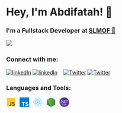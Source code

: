 # Hey, I'm Abdifatah! 👋

### I'm a Fullstack Developer at [SLMOF 🚀](https://slmof.org/)


![](https://github-readme-stats-olive-nine-17.vercel.app/api?username=AbdifatahZamiir&show_icons=true&theme=dark&bg_color=00000000)

### Connect with me:
[![linkedIn](/assets/linkedin-light.svg)](https://www.linkedin.com/in/abdifatah-samiir-4482542b1)
[![linkedIn](/assets/linkedin-dark.svg)](https://www.linkedin.com/in/abdifatah-samiir-4482542b1)
&nbsp;&nbsp;
[![Twitter](/assets/twitter-light.svg)]([https://www.linkedin.com/in/abdifatah-samiir-4482542b1](https://twitter.com/abdifatah_Samir))
[![Twitter](/assets/twitter-dark.svg)]([https://www.linkedin.com/in/abdifatah-samiir-4482542b1](https://twitter.com/abdifatah_Samir))

### Languages and Tools:

<img align="left" alt="JavaScript" width="26px" src="/assets/javascript.svg" style="padding-right:10px;" />
<img align="left" alt="TypeScript" width="26px" src="/assets/typescript.svg" style="padding-right:10px;" />
<img align="left" alt="React" width="26px" src="/assets/react.svg" style="padding-right:10px;" />
<img align="left" alt="Node.js" width="26px" src="/assets/node.svg" style="padding-right:10px;" />
<img align="left" alt=".NET Core" width="26px" src="/assets/dotnetcore.png" />
